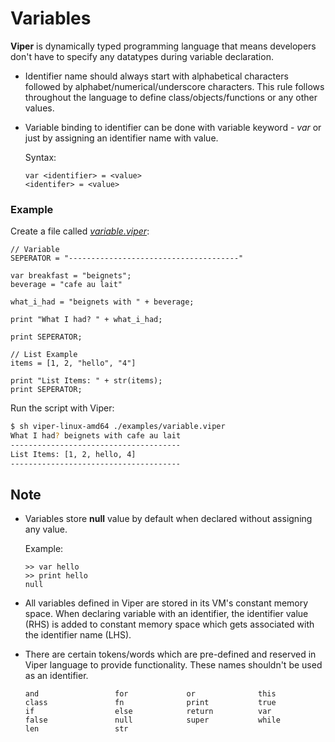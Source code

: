 
# Variables <!-- {docsify-ignore-all} -->

**Viper** is dynamically typed programming language that means developers don't have to specify any datatypes during variable declaration.

- Identifier name should always start with alphabetical characters followed by alphabet/numerical/underscore characters. This rule follows throughout the language to define class/objects/functions or any other values.

- Variable binding to identifier can be done with variable keyword - *var* or just by assigning an identifier name with value.

    Syntax:
    ```viper
    var <identifier> = <value>
    <identifer> = <value>
    ```

### Example

Create a file called *[variable.viper](https://github.com/rahuldshetty/viper/tree/master/examples/variable.viper)*:

```variable.viper
// Variable
SEPERATOR = "--------------------------------------"

var breakfast = "beignets";
beverage = "cafe au lait"

what_i_had = "beignets with " + beverage;

print "What I had? " + what_i_had;

print SEPERATOR;

// List Example
items = [1, 2, "hello", "4"]

print "List Items: " + str(items);
print SEPERATOR;

```

Run the script with Viper:
```bash
$ sh viper-linux-amd64 ./examples/variable.viper
What I had? beignets with cafe au lait
--------------------------------------
List Items: [1, 2, hello, 4]
--------------------------------------
```

## Note

- Variables store **null** value by default when declared without assigning any value.

    Example:
    ```viper
    >> var hello
    >> print hello
    null
    ```

- All variables defined in Viper are stored in its VM's constant memory space. When declaring variable with an identifier, the identifier value (RHS) is added to constant memory space which gets associated with the identifier name (LHS).

- There are certain tokens/words which are pre-defined and reserved in Viper language to provide functionality. These names shouldn't be used as an identifier.
    ```
    and                 for             or              this
    class               fn              print           true
    if                  else            return          var
    false               null            super           while
    len                 str
    ```
